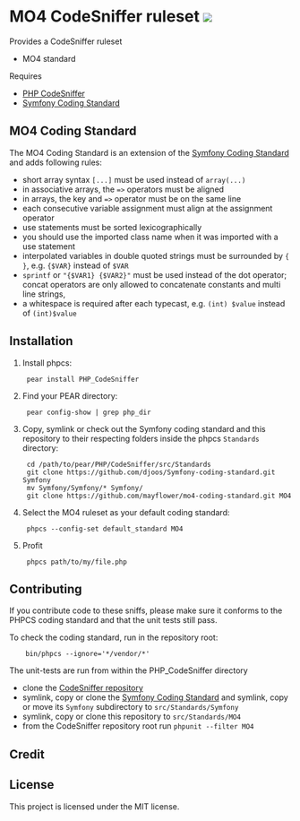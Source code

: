 # MO4 CodeSniffer ruleset <a href="https://travis-ci.org/mayflower/mo4-coding-standard/"><img src="https://secure.travis-ci.org/mayflower/mo4-coding-standard.png?branch=master"></a>

Provides a CodeSniffer ruleset

* MO4 standard

Requires

* [PHP CodeSniffer](https://github.com/squizlabs/PHP_CodeSniffer)
* [Symfony Coding Standard](https://github.com/djoos/Symfony-coding-standard)

## MO4 Coding Standard

The MO4 Coding Standard is an extension of the [Symfony Coding Standard](http://symfony.com/doc/current/contributing/code/standards.html) and adds following rules:

* short array syntax `[...]` must be used instead of  `array(...)`
* in associative arrays, the `=>` operators must be aligned
* in arrays, the key and `=>` operator must be on the same line
* each consecutive variable assignment must align at the assignment operator
* use statements must be sorted lexicographically
* you should use the imported class name when it was imported with a use statement
* interpolated variables in double quoted strings must be surrounded by `{ }`, e.g. `{$VAR}` instead of `$VAR`
* `sprintf` or `"{$VAR1} {$VAR2}"` must be used instead of the dot operator; concat operators are only allowed to concatenate constants and multi line strings,
* a whitespace is required after each typecast, e.g. `(int) $value` instead of `(int)$value`


## Installation

1. Install phpcs:

        pear install PHP_CodeSniffer

2. Find your PEAR directory:

        pear config-show | grep php_dir

3. Copy, symlink or check out the Symfony coding standard and this repository to their respecting folders inside the
   phpcs `Standards` directory:

        cd /path/to/pear/PHP/CodeSniffer/src/Standards
        git clone https://github.com/djoos/Symfony-coding-standard.git Symfony
        mv Symfony/Symfony/* Symfony/
        git clone https://github.com/mayflower/mo4-coding-standard.git MO4

4. Select the MO4 ruleset as your default coding standard:

        phpcs --config-set default_standard MO4

5. Profit

        phpcs path/to/my/file.php

## Contributing

If you contribute code to these sniffs, please make sure it conforms to the PHPCS coding standard and that the unit tests still pass.

To check the coding standard, run in the repository root:

        bin/phpcs --ignore='*/vendor/*'

The unit-tests are run from within the PHP_CodeSniffer directory

* clone the [CodeSniffer repository](https://github.com/squizlabs/PHP_CodeSniffer)
* symlink, copy or clone the [Symfony Coding Standard](https://github.com/djoos/Symfony-coding-standard) and symlink, copy or move its `Symfony` subdirectory to `src/Standards/Symfony`
* symlink, copy or clone this repository to `src/Standards/MO4`
* from the CodeSniffer repository root run `phpunit --filter MO4`

## Credit


## License

This project is licensed under the MIT license.
